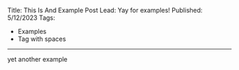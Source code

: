 Title: This Is And Example Post
Lead: Yay for examples!
Published: 5/12/2023
Tags:
  - Examples
  - Tag with spaces
---
yet another example
